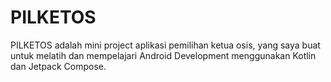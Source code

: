 # PILKETOS
PILKETOS adalah mini project aplikasi pemilihan ketua osis, yang saya buat untuk melatih dan mempelajari Android Development menggunakan Kotlin dan Jetpack Compose.
